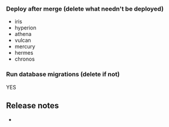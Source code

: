 ### Deploy after merge (delete what needn't be deployed)
- iris
- hyperion
- athena
- vulcan
- mercury
- hermes
- chronos

### Run database migrations (delete if not)
YES

## Release notes
-

<!--
### Labels

Please check the checkboxes below for any labels you want assigned to the PR:

- [ ] WIP
- [ ] Ready for review
- [ ] Needs testing

-->
